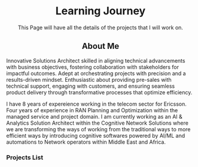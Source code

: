 <div align="center">
  
  # Learning Journey

  <p>This Page will have all the details of the projects that I will work on.</p>
</div>

<div align="center">
  
  ## About Me
  
</div>
<div align="left">
<p>Innovative Solutions Architect skilled in aligning technical advancements with business objectives, fostering collaboration with stakeholders for impactful outcomes. Adept at orchestrating projects with precision and a results-driven mindset. Enthusiastic about providing pre-sales with technical support, engaging with customers, and ensuring seamless product delivery through transformative processes that optimize efficiency.</p>  

<p>I have 8 years of expereience working in the telecom sector for Ericsson. Four years of experience in RAN Planning and Optimization within the managed service and project domain. 
 I am currently working as an AI & Analytics Solution Architect within the Cognitive Network Solutions where we are transforming the ways of working from the traditional ways to more efficient ways by introducing cognitive softwares powered by AI/ML and automations to 
 Network operators within Middle East and Africa. </p>  

</div>

<div align="left">
  
  ### Projects List
  
</div>
  



